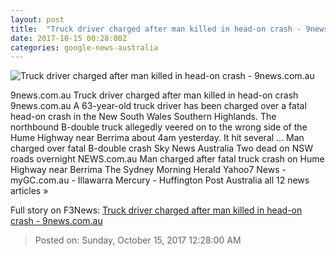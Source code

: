 ```yaml
---
layout: post
title:  "Truck driver charged after man killed in head-on crash - 9news.com.au"
date: 2017-10-15 00:28:00Z
categories: google-news-australia
---
```


![Truck driver charged after man killed in head-on crash - 9news.com.au](http://prod.static9.net.au/_/media/2017/10/14/12/15/171014_raw_berrimaaerial4.jpg)

9news.com.au Truck driver charged after man killed in head-on crash 9news.com.au A 63-year-old truck driver has been charged over a fatal head-on crash in the New South Wales Southern Highlands. The northbound B-double truck allegedly veered on to the wrong side of the Hume Highway near Berrima about 4am yesterday. It hit several ... Man charged over fatal B-double crash Sky News Australia Two dead on NSW roads overnight NEWS.com.au Man charged after fatal truck crash on Hume Highway near Berrima The Sydney Morning Herald Yahoo7 News - myGC.com.au - Illawarra Mercury - Huffington Post Australia all 12 news articles »


Full story on F3News: [Truck driver charged after man killed in head-on crash - 9news.com.au](http://www.f3nws.com/n/RaYVJF)

> Posted on: Sunday, October 15, 2017 12:28:00 AM
